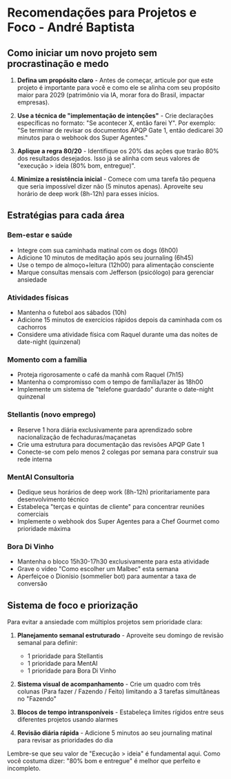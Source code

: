 # Recomendações para Projetos e Foco - André Baptista

## Como iniciar um novo projeto sem procrastinação e medo

1. **Defina um propósito claro** - Antes de começar, articule por que este projeto é importante para você e como ele se alinha com seu propósito maior para 2029 (patrimônio via IA, morar fora do Brasil, impactar empresas).

2. **Use a técnica de "implementação de intenções"** - Crie declarações específicas no formato: "Se acontecer X, então farei Y". Por exemplo: "Se terminar de revisar os documentos APQP Gate 1, então dedicarei 30 minutos para o webhook dos Super Agentes."

3. **Aplique a regra 80/20** - Identifique os 20% das ações que trarão 80% dos resultados desejados. Isso já se alinha com seus valores de "execução > ideia (80% bom, entregue)".

4. **Minimize a resistência inicial** - Comece com uma tarefa tão pequena que seria impossível dizer não (5 minutos apenas). Aproveite seu horário de deep work (8h-12h) para esses inícios.

## Estratégias para cada área

### Bem-estar e saúde
- Integre com sua caminhada matinal com os dogs (6h00)
- Adicione 10 minutos de meditação após seu journaling (6h45)
- Use o tempo de almoço+leitura (12h00) para alimentação consciente
- Marque consultas mensais com Jefferson (psicólogo) para gerenciar ansiedade

### Atividades físicas
- Mantenha o futebol aos sábados (10h)
- Adicione 15 minutos de exercícios rápidos depois da caminhada com os cachorros
- Considere uma atividade física com Raquel durante uma das noites de date-night (quinzenal)

### Momento com a família
- Proteja rigorosamente o café da manhã com Raquel (7h15)
- Mantenha o compromisso com o tempo de família/lazer às 18h00
- Implemente um sistema de "telefone guardado" durante o date-night quinzenal

### Stellantis (novo emprego)
- Reserve 1 hora diária exclusivamente para aprendizado sobre nacionalização de fechaduras/maçanetas
- Crie uma estrutura para documentação das revisões APQP Gate 1
- Conecte-se com pelo menos 2 colegas por semana para construir sua rede interna

### MentAI Consultoria
- Dedique seus horários de deep work (8h-12h) prioritariamente para desenvolvimento técnico
- Estabeleça "terças e quintas de cliente" para concentrar reuniões comerciais
- Implemente o webhook dos Super Agentes para a Chef Gourmet como prioridade máxima

### Bora Di Vinho
- Mantenha o bloco 15h30-17h30 exclusivamente para esta atividade
- Grave o vídeo "Como escolher um Malbec" esta semana
- Aperfeiçoe o Dionísio (sommelier bot) para aumentar a taxa de conversão

## Sistema de foco e priorização

Para evitar a ansiedade com múltiplos projetos sem prioridade clara:

1. **Planejamento semanal estruturado** - Aproveite seu domingo de revisão semanal para definir:
   - 1 prioridade para Stellantis
   - 1 prioridade para MentAI
   - 1 prioridade para Bora Di Vinho

2. **Sistema visual de acompanhamento** - Crie um quadro com três colunas (Para fazer / Fazendo / Feito) limitando a 3 tarefas simultâneas no "Fazendo"

3. **Blocos de tempo intransponíveis** - Estabeleça limites rígidos entre seus diferentes projetos usando alarmes

4. **Revisão diária rápida** - Adicione 5 minutos ao seu journaling matinal para revisar as prioridades do dia

Lembre-se que seu valor de "Execução > ideia" é fundamental aqui. Como você costuma dizer: "80% bom e entregue" é melhor que perfeito e incompleto.
